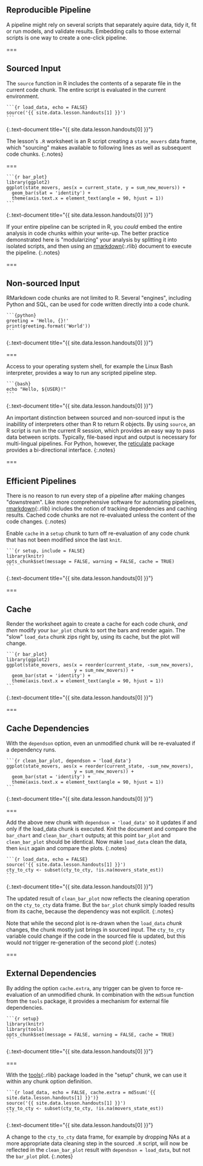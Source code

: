 ---
---

## Reproducible Pipeline

A pipeline might rely on several scripts that separately aquire data, tidy it,
fit or run models, and validate results. Embedding calls to those external
scripts is one way to create a one-click pipeline.

===

## Sourced Input

The `source` function in R includes the contents of a separate file in the
current code chunk. The entire script is evaluated in the current environment.

````
```{r load_data, echo = FALSE}
source('{{ site.data.lesson.handouts[1] }}')
```
````
{:.text-document title="{{ site.data.lesson.handouts[0] }}"}

The lesson's `.R` worksheet is an R script creating a `state_movers` data frame,
which "sourcing" makes available to following lines as well as subsequent code
chunks.
{:.notes}

===

````
```{r bar_plot}
library(ggplot2)
ggplot(state_movers, aes(x = current_state, y = sum_new_movers)) +
  geom_bar(stat = 'identity') +
  theme(axis.text.x = element_text(angle = 90, hjust = 1))
```
````
{:.text-document title="{{ site.data.lesson.handouts[0] }}"}

If your entire pipeline can be scripted in R, you *could* embed the entire
analysis in code chunks within your write-up. The better practice demonstrated
here is "modularizing" your analysis by splitting it into isolated scripts, and
then using an [rmarkdown](){:.rlib} document to execute the pipeline.
{:.notes}

===

## Non-sourced Input

RMarkdown code chunks are not limited to R. Several "engines", including
Python and SQL, can be used for code written directly into a code chunk.

````
```{python}
greeting = 'Hello, {}!'
print(greeting.format('World'))
```
````
{:.text-document title="{{ site.data.lesson.handouts[0] }}"}

===

Access to your operating system shell, for example the Linux Bash interpreter,
provides a way to run any scripted pipeline step.

````
```{bash}
echo "Hello, ${USER}!"
```
````
{:.text-document title="{{ site.data.lesson.handouts[0] }}"}

An important distinction between sourced and non-sourced input is the inabillity
of interpreters other than R to return R objects. By using `source`, an R script
is run in the current R session, which provides an easy way to pass data between
scripts. Typically, file-based input and output is necessary for multi-lingual
pipelines. For Python, however, the
[reticulate](https://rstudio.github.io/reticulate/articles/r_markdown.html)
package provides a bi-directional interface.
{:.notes}

===

## Efficient Pipelines

There is no reason to run every step of a pipeline after making changes
"downstream". Like more comprehensive software for automating pipelines,
[rmarkdown](){:.rlib} includes the notion of tracking dependencies and caching
results. Cached code chunks are not re-evaluated unless the content of the code
changes.
{:.notes}

Enable `cache` in a `setup` chunk to turn off re-evaluation of any code
chunk that has not been modified since the last `knit`.

````
```{r setup, include = FALSE}
library(knitr)
opts_chunk$set(message = FALSE, warning = FALSE, cache = TRUE)
```
````
{:.text-document title="{{ site.data.lesson.handouts[0] }}"}

===

## Cache

Render the worksheet again to create a cache for each code chunk, *and then*
modify your `bar_plot` chunk to sort the bars and render again. The
"slow" `load_data` chunk zips right by, using its cache, but the plot will
change.

````
```{r bar_plot}
library(ggplot2)
ggplot(state_movers, aes(x = reorder(current_state, -sum_new_movers), 
                         y = sum_new_movers)) +
  geom_bar(stat = 'identity') +
  theme(axis.text.x = element_text(angle = 90, hjust = 1))
```
````
{:.text-document title="{{ site.data.lesson.handouts[0] }}"}

===

## Cache Dependencies

With the `dependson` option, even an unmodified chunk will be re-evaluated if a
dependency runs.

````
```{r clean_bar_plot, dependson = 'load_data'}
ggplot(state_movers, aes(x = reorder(current_state, -sum_new_movers), 
                         y = sum_new_movers)) +
  geom_bar(stat = 'identity') +
  theme(axis.text.x = element_text(angle = 90, hjust = 1))
```
````
{:.text-document title="{{ site.data.lesson.handouts[0] }}"}

===

Add the above new chunk with `dependson = 'load_data'` so it updates if and only
if the load_data chunk is executed. Knit the document and compare the
`bar_chart` and `clean_bar_chart` outputs; at this point `bar_plot` and
`clean_bar_plot` should be identical. Now make `load_data` clean the data, then
`knit` again and compare the plots.
{:.notes}

````
```{r load_data, echo = FALSE}
source('{{ site.data.lesson.handouts[1] }}')
cty_to_cty <- subset(cty_to_cty, !is.na(movers_state_est))
```
````
{:.text-document title="{{ site.data.lesson.handouts[0] }}"}

The updated result of `clean_bar_plot` now reflects the cleaning operation on
the `cty_to_cty` data frame. But the `bar_plot` chunk simply loaded results from
its cache, because the dependency was not explicit.
{:.notes}

Note that while the second plot is re-drawn when the `load_data` *chunk*
changes, the chunk mostly just brings in sourced input. The `cty_to_cty` variable
could change if the code in the sourced file is updated, but this would *not*
trigger re-generation of the second plot!
{:.notes}

===

## External Dependencies

By adding the option `cache.extra`, any trigger can be given to force
re-evaluation of an unmodified chunk. In combination with the `md5sum` function
from the `tools` package, it provides a mechanism for external file
dependencies.

````
```{r setup}
library(knitr)
library(tools)
opts_chunk$set(message = FALSE, warning = FALSE, cache = TRUE)
```
````
{:.text-document title="{{ site.data.lesson.handouts[0] }}"}

===

With the [tools](){:.rlib} package loaded in the "setup" chunk, we can use it
within any chunk option definition.

````
```{r load_data, echo = FALSE, cache.extra = md5sum('{{ site.data.lesson.handouts[1] }}')}
source('{{ site.data.lesson.handouts[1] }}')
cty_to_cty <- subset(cty_to_cty, !is.na(movers_state_est))
```
````
{:.text-document title="{{ site.data.lesson.handouts[0] }}"}

A change to the `cty_to_cty` data frame, for example by dropping NAs at a more
appropriate data cleaning step in the sourced `.R` script, will now be reflected
in the `clean_bar_plot` result with `dependson = load_data`, but not the
`bar_plot` plot.
{:.notes}
